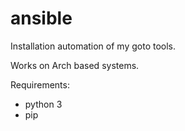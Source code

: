 # ansible

Installation automation of my goto tools.

Works on Arch based systems.

Requirements:
- python 3
- pip
